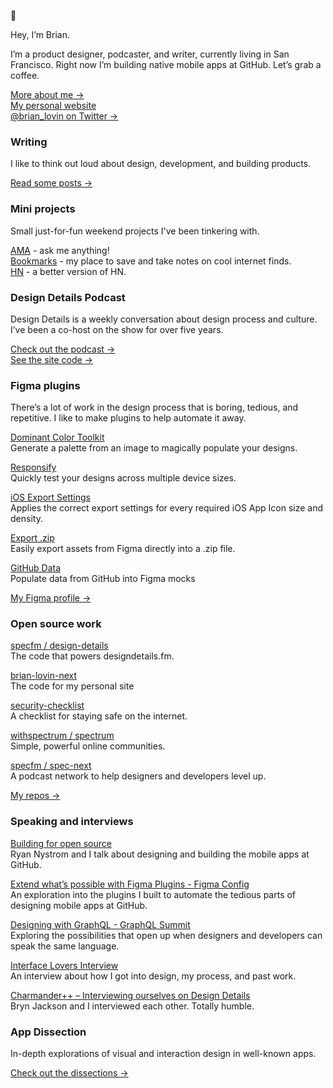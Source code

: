 👾 

Hey, I’m Brian.

I’m a product designer, podcaster, and writer, currently living in San Francisco. Right now I’m building native mobile apps at GitHub. Let’s grab a coffee.

[More about me &rarr;](https://brianlovin.com/about) <br />
[My personal website](https://brianlovin.com/) <br />
[@brian_lovin on Twitter &rarr;](https://twitter.com/brian_lovin)

### Writing
I like to think out loud about design, development, and building products.

[Read some posts &rarr;](https://brianlovin.com/overthought)

### Mini projects
Small just-for-fun weekend projects I've been tinkering with.

[AMA](https://brianlovin.com/ama) - ask me anything!<br />
[Bookmarks](https://brianlovin.com/bookmarks) - my place to save and take notes on cool internet finds.<br />
[HN](https://brianlovin.com/hn) - a better version of HN.

### Design Details Podcast
Design Details is a weekly conversation about design process and culture. I’ve been a co-host on the show for over five years.

[Check out the podcast &rarr;](https://designdetails.fm/episodes)<br />
[See the site code &rarr;](https://github.com/specfm/design-details)

### Figma plugins
There’s a lot of work in the design process that is boring, tedious, and repetitive. I like to make plugins to help automate it away.

[Dominant Color Toolkit](https://www.figma.com/c/plugin/744725347356614754/Dominant-Color-Toolkit-🎨)<br />
Generate a palette from an image to magically populate your designs.

[Responsify](https://www.figma.com/c/plugin/743654854885744527/Responsify-⚡%EF%B8%8F)<br />
Quickly test your designs across multiple device sizes.

[iOS Export Settings](https://www.figma.com/c/plugin/747172434405306948/iOS-Export-Settings)<br />
Applies the correct export settings for every required iOS App Icon size and density.

[Export .zip](https://www.figma.com/c/plugin/747228167548695118/Export-.zip)<br />
Easily export assets from Figma directly into a .zip file.

[GitHub Data](https://github.com/brianlovin/figma-github-data)<br />
Populate data from GitHub into Figma mocks

[My Figma profile &rarr;](https://figma.com/@brian)

### Open source work

[specfm / design-details](https://github.com/specfm/design-details)<br />
The code that powers designdetails.fm.

[brian-lovin-next](https://github.com/brianlovin/brian-lovin-next)<br />
The code for my personal site

[security-checklist](https://github.com/brianlovin/security-checklist)<br />
A checklist for staying safe on the internet.

[withspectrum / spectrum](https://github.com/withspectrum/spectrum)<br />
Simple, powerful online communities.

[specfm / spec-next](https://github.com/specfm/spec-next)<br />
A podcast network to help designers and developers level up.

[My repos &rarr;](https://github.com/brianlovin?tab=repositories)

### Speaking and interviews

[Building for open source](https://www.swiftbysundell.com/podcast/67/)<br />
Ryan Nystrom and I talk about designing and building the mobile apps at GitHub.

[Extend what’s possible with Figma Plugins - Figma Config](https://www.youtube.com/watch?v=SyS3h3kmBnY)<br />
An exploration into the plugins I built to automate the tedious parts of designing mobile apps at GitHub.

[Designing with GraphQL - GraphQL Summit](https://www.youtube.com/watch?v=6MBBTdu8v6E)<br />
Exploring the possibilities that open up when designers and developers can speak the same language.

[Interface Lovers Interview](https://interfacelovers.com/interviews/brian-lovin)<br />
An interview about how I got into design, my process, and past work.

[Charmander++ – Interviewing ourselves on Design Details](https://spec.fm/podcasts/design-details/79352)<br />
Bryn Jackson and I interviewed each other. Totally humble.

### App Dissection
In-depth explorations of visual and interaction design in well-known apps.

[Check out the dissections &rarr;](https://brianlovin.com/design-details)
